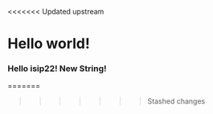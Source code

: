 <<<<<<< Updated upstream
# Hello world!
### Hello isip22! New String!
=======

>>>>>>> Stashed changes
